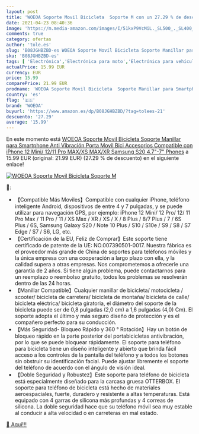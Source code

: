 ```yaml
---
layout: post
title: 'WOEOA Soporte Movil Bicicleta  Soporte M con un 27.29 % de descuento'
date: 2021-04-23 08:40:36
image: 'https://m.media-amazon.com/images/I/51kxP9VcMiL._SL500_._SL400_.jpg'
comments: true
category: ofertas
author: 'tole.es'
slug: 'B08JGHBZBD-es WOEOA Soporte Movil Bicicleta Soporte Manillar para...'
sku: 'B08JGHBZBD-es'
tags: [ 'Electrónica','Electrónica para moto','Electrónica para vehículos','Soportes para moto','iphone','woeoa', ]
actualPrice: 15.99 EUR
currency: EUR
price: 15.99
comparePrice: 21.99 EUR
prodname: 'WOEOA Soporte Movil Bicicleta  Soporte Manillar para Smartphone  Anti Vibración Porta Movil Bici Accesorios Compatible con iPhone 12 Mini/ 12/11 Pro MAX/XS MAX/XR  Samsung S20 4.7"-7" Phones'
country: 'es'
flag: '🇪🇸'
brand: 'WOEOA'
buyurl: 'https://www.amazon.es/dp/B08JGHBZBD/?tag=tolees-21'
descuento: '27.29'
average: '15.99'
---
```


En este momento está [WOEOA Soporte Movil Bicicleta  Soporte Manillar para Smartphone  Anti Vibración Porta Movil Bici Accesorios Compatible con iPhone 12 Mini/ 12/11 Pro MAX/XS MAX/XR  Samsung S20 4.7"-7" Phones](https://www.amazon.es/dp/B08JGHBZBD/?tag=tolees-21) a 15.99 EUR (original: 21.99 EUR) (27.29 %  de descuento) en el siguiente enlace!

[![WOEOA Soporte Movil Bicicleta  Soporte M](https://m.media-amazon.com/images/I/51kxP9VcMiL._SL500_._SL400_.jpg)](https://www.amazon.es/dp/B08JGHBZBD/?tag=tolees-21)

🔎:

- 【Compatible Más Moviles】Compatible con cualquier iPhone, teléfono inteligente Android, dispositivos de entre 4 y 7 pulgadas, y se puede utilizar para navegación GPS, por ejemplo: iPhone 12 Mini/ 12 Pro/ 12/ 11 Pro Max / 11 Pro / 11 / XS Max / XR / XS / X / 8 Plus / 8/7 Plus / 7 / 6S Plus / 6S, Samsung Galaxy S20 / Note 10 Plus / S10 / S10e / S9 / S8 / S7 Edge / S7 / S6, LG, etc.
- 【Certificación de la EU, Feliz de Comprar】Este soporte tiene certificado de patente de la UE: NO.007390501-0017. Nuestra fábrica es el proveedor más grande de China de soportes para teléfonos móviles y la única empresa con una cooperación a largo plazo con ella, y la calidad supera a otras empresas. Nos comprometemos a ofrecerle una garantía de 2 años. Si tiene algún problema, puede contactarnos para un reemplazo o reembolso gratuito, todos los problemas se resolverán dentro de las 24 horas.
- 【Manillar Compatible】Cualquier manillar de bicicleta/ motocicleta / scooter/ bicicleta de carretera/ bicicleta de montaña/ bicicleta de calle/ bicicleta eléctrica/ bicicleta giratoria, el diámetro del soporte de la bicicleta puede ser de 0,8 pulgadas (2,0 cm) a 1,6 pulgadas (4,0) Cm). El soporte adopta el último y más seguro diseño de protección y es el compañero perfecto para su conducción.
- 【Más Seguridad- Bloqueo Rápido y 360 ° Rotación】Hay un botón de bloqueo rápido en la parte posterior del portabicicletas antivibración, por lo que se puede bloquear rápidamente. El soporte para teléfono para bicicleta tiene un diseño inteligente y abierto que brinda fácil acceso a los controles de la pantalla del teléfono y a todos los botones sin obstruir su identificación facial. Puede ajustar libremente el soporte del teléfono de acuerdo con el ángulo de visión ideal.
- 【Doble Seguridad y Robustez】Este soporte para teléfono de bicicleta está especialmente diseñado para la carcasa gruesa OTTERBOX. El soporte para teléfono de bicicleta está hecho de materiales aeroespaciales, fuerte, duradero y resistente a altas temperaturas. Está equipado con 4 garras de silicona más profundas y 4 correas de silicona. La doble seguridad hace que su teléfono móvil sea muy estable al conducir a alta velocidad o en carreteras en mal estado.

[🛒 Aquí!!!](https://www.amazon.es/dp/B08JGHBZBD/?tag=tolees-21)
